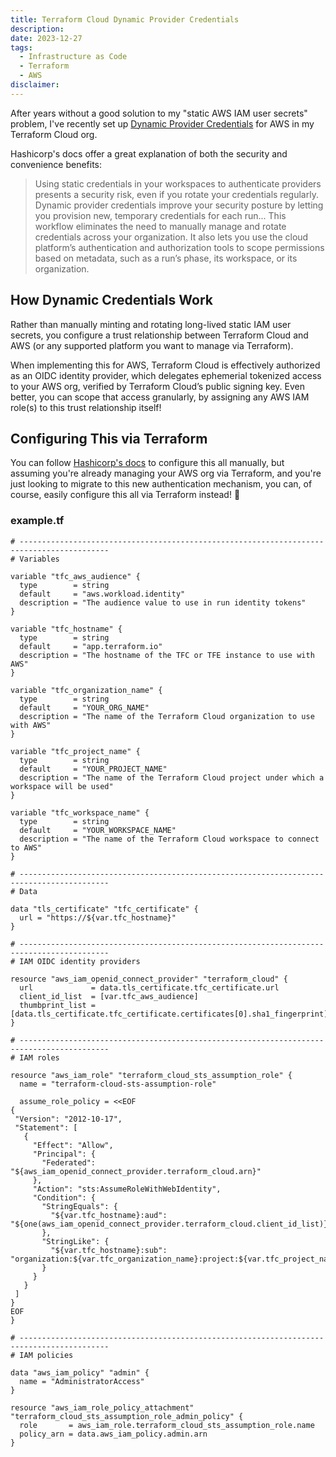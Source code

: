 ```yaml
---
title: Terraform Cloud Dynamic Provider Credentials
description:
date: 2023-12-27
tags:
  - Infrastructure as Code
  - Terraform
  - AWS
disclaimer:
---
```


After years without a good solution to my "static AWS IAM user secrets" problem, I've recently set up [Dynamic Provider Credentials](https://developer.hashicorp.com/terraform/cloud-docs/workspaces/dynamic-provider-credentials) for AWS in my Terraform Cloud org.

Hashicorp's docs offer a great explanation of both the security and convenience benefits:

> Using static credentials in your workspaces to authenticate providers presents a security risk, even if you rotate your credentials regularly. Dynamic provider credentials improve your security posture by letting you provision new, temporary credentials for each run... This workflow eliminates the need to manually manage and rotate credentials across your organization. It also lets you use the cloud platform’s authentication and authorization tools to scope permissions based on metadata, such as a run’s phase, its workspace, or its organization.

## How Dynamic Credentials Work

Rather than manually minting and rotating long-lived static IAM user secrets, you configure a trust relationship between Terraform Cloud and AWS (or any supported platform you want to manage via Terraform).

When implementing this for AWS, Terraform Cloud is effectively authorized as an OIDC identity provider, which delegates ephemerial tokenized access to your AWS org, verified by Terraform Cloud’s public signing key. Even better, you can scope that access granularly, by assigning any AWS IAM role(s) to this trust relationship itself!

## Configuring This via Terraform

You can follow [Hashicorp's docs](https://developer.hashicorp.com/terraform/cloud-docs/workspaces/dynamic-provider-credentials/aws-configuration) to configure this all manually, but assuming you're already managing your AWS org via Terraform, and you're just looking to migrate to this new authentication mechanism, you can, of course, easily configure this all via Terraform instead! 🚀

### example.tf

```hcl
# ------------------------------------------------------------------------------------------
# Variables

variable "tfc_aws_audience" {
  type        = string
  default     = "aws.workload.identity"
  description = "The audience value to use in run identity tokens"
}

variable "tfc_hostname" {
  type        = string
  default     = "app.terraform.io"
  description = "The hostname of the TFC or TFE instance to use with AWS"
}

variable "tfc_organization_name" {
  type        = string
  default     = "YOUR_ORG_NAME"
  description = "The name of the Terraform Cloud organization to use with AWS"
}

variable "tfc_project_name" {
  type        = string
  default     = "YOUR_PROJECT_NAME"
  description = "The name of the Terraform Cloud project under which a workspace will be used"
}

variable "tfc_workspace_name" {
  type        = string
  default     = "YOUR_WORKSPACE_NAME"
  description = "The name of the Terraform Cloud workspace to connect to AWS"
}

# ------------------------------------------------------------------------------------------
# Data

data "tls_certificate" "tfc_certificate" {
  url = "https://${var.tfc_hostname}"
}

# ------------------------------------------------------------------------------------------
# IAM OIDC identity providers

resource "aws_iam_openid_connect_provider" "terraform_cloud" {
  url             = data.tls_certificate.tfc_certificate.url
  client_id_list  = [var.tfc_aws_audience]
  thumbprint_list = [data.tls_certificate.tfc_certificate.certificates[0].sha1_fingerprint]
}

# ------------------------------------------------------------------------------------------
# IAM roles

resource "aws_iam_role" "terraform_cloud_sts_assumption_role" {
  name = "terraform-cloud-sts-assumption-role"

  assume_role_policy = <<EOF
{
 "Version": "2012-10-17",
 "Statement": [
   {
     "Effect": "Allow",
     "Principal": {
       "Federated": "${aws_iam_openid_connect_provider.terraform_cloud.arn}"
     },
     "Action": "sts:AssumeRoleWithWebIdentity",
     "Condition": {
       "StringEquals": {
         "${var.tfc_hostname}:aud": "${one(aws_iam_openid_connect_provider.terraform_cloud.client_id_list)}"
       },
       "StringLike": {
         "${var.tfc_hostname}:sub": "organization:${var.tfc_organization_name}:project:${var.tfc_project_name}:workspace:${var.tfc_workspace_name}:run_phase:*"
       }
     }
   }
 ]
}
EOF
}

# ------------------------------------------------------------------------------------------
# IAM policies

data "aws_iam_policy" "admin" {
  name = "AdministratorAccess"
}

resource "aws_iam_role_policy_attachment" "terraform_cloud_sts_assumption_role_admin_policy" {
  role       = aws_iam_role.terraform_cloud_sts_assumption_role.name
  policy_arn = data.aws_iam_policy.admin.arn
}
```

